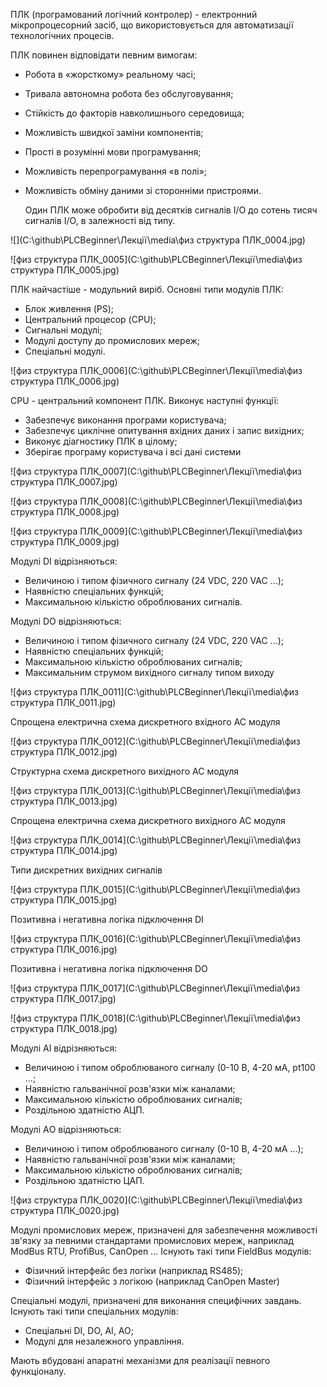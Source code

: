 ПЛК (програмований логічний контролер) - електронний мікропроцесорний засіб, що використовується для автоматизації технологічних процесів.

ПЛК повинен відповідати певним вимогам:

- Робота в «жорсткому» реальному часі;
- Тривала автономна робота без обслуговування;
- Стійкість до факторів навколишнього середовища;
- Можливість швидкої заміни компонентів;
- Прості в розумінні мови програмування;
- Можливість перепрограмування «в полі»;
- Можливість обміну даними зі сторонніми пристроями.

  Один ПЛК може обробити від десятків сигналів I/O до сотень тисяч сигналів I/O, в залежності від типу.

![](C:\github\PLCBeginner\Лекції\media\физ структура ПЛК_0004.jpg)

![физ структура ПЛК_0005](C:\github\PLCBeginner\Лекції\media\физ структура ПЛК_0005.jpg)



ПЛК найчастіше - модульний виріб. Основні типи модулів ПЛК:

- Блок живлення (PS);
- Центральний процесор (CPU);
- Сигнальні модулі;
- Модулі доступу до промислових мереж;
- Спеціальні модулі.

![физ структура ПЛК_0006](C:\github\PLCBeginner\Лекції\media\физ структура ПЛК_0006.jpg)



CPU - центральний компонент ПЛК. Виконує наступні функції:

- Забезпечує виконання програми користувача;
- Забезпечує циклічне опитування вхідних даних і запис вихідних;
- Виконує діагностику ПЛК в цілому;
- Зберігає програму користувача і всі дані системи

![физ структура ПЛК_0007](C:\github\PLCBeginner\Лекції\media\физ структура ПЛК_0007.jpg)

![физ структура ПЛК_0008](C:\github\PLCBeginner\Лекції\media\физ структура ПЛК_0008.jpg)

![физ структура ПЛК_0009](C:\github\PLCBeginner\Лекції\media\физ структура ПЛК_0009.jpg)



Модулі DI відрізняються:

- Величиною і типом фізичного сигналу (24 VDC, 220 VAC ...);
- Наявністю спеціальних функцій;
- Максимальною кількістю оброблюваних сигналів.

Модулі DO відрізняються:

- Величиною і типом фізичного сигналу (24 VDC, 220 VAC ...);
- Наявністю спеціальних функцій;
- Максимальною кількістю оброблюваних сигналів;
- Максимальним струмом вихідного сигналу
  типом виходу

![физ структура ПЛК_0011](C:\github\PLCBeginner\Лекції\media\физ структура ПЛК_0011.jpg)



Спрощена електрична схема дискретного вхідного АС модуля

![физ структура ПЛК_0012](C:\github\PLCBeginner\Лекції\media\физ структура ПЛК_0012.jpg)



Структурна схема дискретного вихідного АС модуля

![физ структура ПЛК_0013](C:\github\PLCBeginner\Лекції\media\физ структура ПЛК_0013.jpg)



Спрощена електрична схема дискретного вихідного АС модуля

![физ структура ПЛК_0014](C:\github\PLCBeginner\Лекції\media\физ структура ПЛК_0014.jpg)



Типи дискретних вихідних сигналів

![физ структура ПЛК_0015](C:\github\PLCBeginner\Лекції\media\физ структура ПЛК_0015.jpg)



Позитивна і негативна логіка підключення DI

![физ структура ПЛК_0016](C:\github\PLCBeginner\Лекції\media\физ структура ПЛК_0016.jpg)



Позитивна і негативна логіка підключення DO

![физ структура ПЛК_0017](C:\github\PLCBeginner\Лекції\media\физ структура ПЛК_0017.jpg)

![физ структура ПЛК_0018](C:\github\PLCBeginner\Лекції\media\физ структура ПЛК_0018.jpg)



Модулі АI відрізняються:

- Величиною і типом оброблюваного сигналу (0-10 В, 4-20 мА, pt100 ...;
- Наявністю гальванічної розв'язки між каналами;
- Максимальною кількістю оброблюваних сигналів;
- Роздільною здатністю АЦП.

Модулі АO відрізняються:

- Величиною і типом оброблюваного сигналу (0-10 В, 4-20 мА ...);
- Наявністю гальванічної розв'язки між каналами;
- Максимальною кількістю оброблюваних сигналів;
- Роздільною здатністю ЦАП.

![физ структура ПЛК_0020](C:\github\PLCBeginner\Лекції\media\физ структура ПЛК_0020.jpg)

Модулі промислових мереж, призначені для забезпечення можливості зв'язку за певними стандартами промислових мереж, наприклад ModBus RTU, ProfiBus, CanOpen ...
Існують такі типи FieldBus модулів:

- Фізичний інтерфейс без логіки (наприклад RS485);
- Фізичний інтерфейс з логікою (наприклад CanOpen Master)

Спеціальні модулі, призначені для виконання специфічних завдань.
Існують такі типи спеціальних модулів:

- Спеціальні DI, DO, AI, AO;
- Модулі для незалежного управління.

Мають вбудовані апаратні механізми для реалізації певного функціоналу.